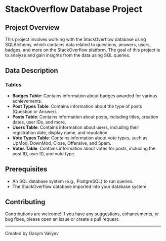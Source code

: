 # StackOverflow Database Project

## Project Overview

This project involves working with the StackOverflow database using SQLAlchemy, which contains data related to questions, answers, users, badges, and more on the StackOverflow platform. The goal of this project is to analyze and gain insights from the data using SQL queries.


## Data Description

### Tables

- **Badges Table**: Contains information about badges awarded for various achievements.
- **Post Types Table**: Contains information about the type of posts (Question or Answer).
- **Posts Table**: Contains information about posts, including titles, creation dates, user IDs, and more.
- **Users Table**: Contains information about users, including their registration date, display name, and reputation.
- **Vote Types Table**: Contains information about vote types, such as UpMod, DownMod, Close, Offensive, and Spam.
- **Votes Table**: Contains information about votes for posts, including the post ID, user ID, and vote type.


## Prerequisites

- An SQL database system (e.g., PostgreSQL) to run queries.
- The StackOverflow database imported into your database system.

## Contributing

Contributions are welcome! If you have any suggestions, enhancements, or bug fixes, please open an issue or create a pull request.

---
Created by Gasym Valiyev